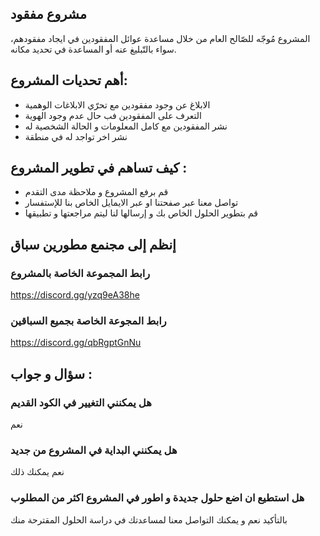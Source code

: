 ## مشروع مفقود

 المشروع مُوجّه للصّالح العام من خلال مساعدة عوائل المفقودين في ايجاد مفقودهم، سواء بالتّبليغ عنه أو المساعدة في تحديد مكانه.

## أهم تحديات المشروع: 
- الابلاغ عن وجود مفقودين مع تحرّي الابلاغات الوهمية
- التعرف على المفقودين فب حال عدم وجود الهوية
- نشر المفقودين مع كامل المعلومات و الحالة الشخصية له 
- نشر اخر تواجد له في منطقة 

## كيف تساهم في تطوير المشروع : 
- قم برفع المشروع و ملاحظة مدى التقدم 
- تواصل معنا عبر صفحتنا او عبر الايمايل الخاص بنا للإستفسار  
- قم بتطوير الحلول الخاص بك و إرسالها لنا ليتم مراجعتها و تطبيقها 

## إنظم إلى مجنمع مطورين سباق 
### رابط المجموعة الخاصة بالمشروع
https://discord.gg/yzq9eA38he
### رابط المجوعة الخاصة بجميع السباقين 
https://discord.gg/qbRgptGnNu


## سؤال و جواب : 

### هل يمكنني التغيير في الكود القديم 
نعم 
### هل يمكنني البداية في المشروع من جديد
نعم يمكنك ذلك 
### هل استطيع ان اضع حلول جديدة و اطور في المشروع اكثر من المطلوب 
بالتأكيد نعم و يمكنك التواصل معنا لمساعدتك في دراسة الحلول المقترحة منك 
